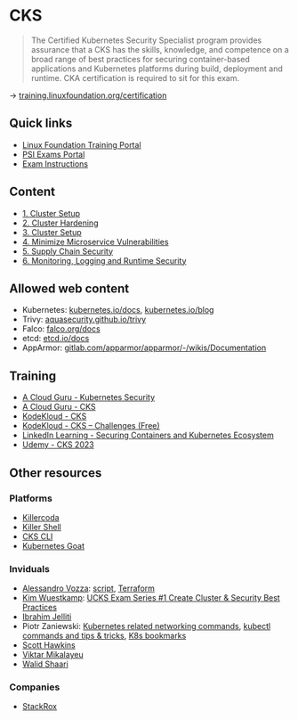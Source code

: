 #  CKS

> The Certified Kubernetes Security Specialist program provides assurance that a CKS has the skills, knowledge, and competence on a broad range of best practices for securing container-based applications and Kubernetes platforms during build, deployment and runtime. CKA certification is required to sit for this exam.

→ [training.linuxfoundation.org/certification](https://training.linuxfoundation.org/certification/certified-kubernetes-security-specialist/)

## Quick links

* [Linux Foundation Training Portal](https://trainingportal.linuxfoundation.org/learn/dashboard)
* [PSI Exams Portal](https://test-takers.psiexams.com/linux/manage/my-tests)
* [Exam Instructions](https://docs.linuxfoundation.org/tc-docs/certification/important-instructions-cks)

## Content

* [1. Cluster Setup](1-cluster-setup.md)
* [2. Cluster Hardening](2-cluster-hardening.md)
* [3. Cluster Setup](3-system-hardening.md)
* [4. Minimize Microservice Vulnerabilities](4-minimize-microservice-vulnerabilities.md)
* [5. Supply Chain Security](5-supply-chain-security.md)
* [6. Monitoring, Logging and Runtime Security](6-monitoring-logging-runtime-security.md)

## Allowed web content

* Kubernetes: [kubernetes.io/docs](https://kubernetes.io/docs/), [kubernetes.io/blog](https://kubernetes.io/blog/)
* Trivy: [aquasecurity.github.io/trivy](https://aquasecurity.github.io/trivy/)
* Falco: [falco.org/docs](https://falco.org/docs/)
* etcd: [etcd.io/docs](https://etcd.io/docs/)
* AppArmor: [gitlab.com/apparmor/apparmor/-/wikis/Documentation](https://gitlab.com/apparmor/apparmor/-/wikis/Documentation)

## Training

* [A Cloud Guru - Kubernetes Security](https://learn.acloud.guru/course/7d2c29e7-cdb2-4f44-8744-06332f47040e/dashboard)
* [A Cloud Guru - CKS](https://learn.acloud.guru/course/certified-kubernetes-security-specialist/dashboard)
* [KodeKloud - CKS](https://kodekloud.com/courses/certified-kubernetes-security-specialist-cks/)
* [KodeKloud - CKS – Challenges (Free)](https://kodekloud.com/courses/certified-kubernetes-security-specialist-cks/)
* [LinkedIn Learning - Securing Containers and Kubernetes Ecosystem](https://www.linkedin.com/learning/securing-containers-and-kubernetes-ecosystem/protect-your-containers-and-kubernetes-ecosystem)
* [Udemy - CKS 2023](https://www.udemy.com/course/certified-kubernetes-security-specialist/)

## Other resources

### Platforms

* [Killercoda](https://killercoda.com/killer-shell-cks)
* [Killer Shell](https://github.com/killer-sh/cks-course-environment)
* [CKS CLI](https://cks.kubernetes.tn/)
* [Kubernetes Goat](https://madhuakula.com/kubernetes-goat/)

### Inviduals

* [Alessandro Vozza](https://medium.com/@ams0): [script](https://gist.githubusercontent.com/ams0/0e57d15d53782c2c2259cce8545caa70/raw/d4e0686e4dc068ea146717af5d5a7be3dab97a4c/kubeadm-containerd.sh), [Terraform](https://github.com/ams0/CKS/blob/main/kubeadm-containerd-multinode/readme.md)
* [Kim Wuestkamp](https://wuestkamp.medium.com/): [UCKS Exam Series #1 Create Cluster & Security Best Practices](https://itnext.io/cks-exam-series-1-create-cluster-security-best-practices-50e35aaa67ae)
* [Ibrahim Jelliti](https://github.com/ibrahimjelliti/CKSS-Certified-Kubernetes-Security-Specialist)
* Piotr Zaniewski: [Kubernetes related networking commands](https://gist.github.com/Piotr1215/23cf678d74079f98dc7be731e6a3f1d1#file-cka-networking-commands-md), [kubectl commands and tips & tricks](https://gist.github.com/Piotr1215/443fb83c89958139f0c67ec70b111da2#file-kubectl-commands-md), [K8s bookmarks](https://gist.github.com/Piotr1215/016ba7218a1a949574786fb9b92382c1#file-k8s-bookmarks-cka-ckad-html)
* [Scott Hawkins](https://github.com/echoboomer/k8s-cks-notes)
* [Viktar Mikalayeu](https://github.com/ViktorUJ/cks)
* [Walid Shaari](https://github.com/walidshaari/Certified-Kubernetes-Security-Specialist)

### Companies

* [StackRox](https://github.com/stackrox/Kubernetes_Security_Specialist_Study_Guide)

